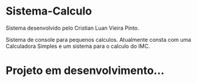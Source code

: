 # Sistema-Calculo

Sistema desenvolvido pelo Cristian Luan Vieira Pinto.

Sistema de console para pequenos calculos.
Atualmente consta com uma Calculadora Simples e um sistema para o calculo do IMC.


# Projeto em desenvolvimento...
